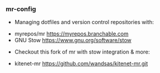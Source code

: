 ### mr-config

- Managing dotfiles and version control repositories with:
* myrepos/mr  https://myrepos.branchable.com
* GNU Stow    https://www.gnu.org/software/stow

- Checkout this fork of mr with stow integration & more:
* kitenet-mr  https://github.com/wandsas/kitenet-mr.git
